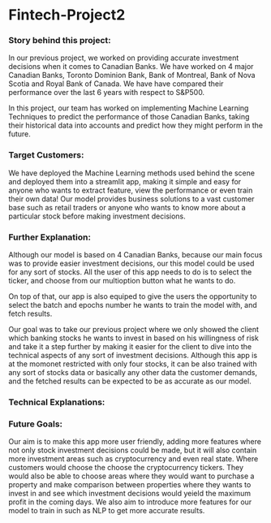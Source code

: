 # Fintech-Project2


### Story behind this project:


In our previous project, we worked on providing accurate investment decisions when it comes to Canadian Banks. We have worked on 4 major Canadian Banks, Toronto Dominion Bank, Bank of Montreal, Bank of Nova Scotia and Royal Bank of Canada. We have have compared their performance over the last 6 years with respect to S&P500. 

In this project, our team has worked on implementing Machine Learning Techniques to predict the performance of those Canadian Banks, taking their historical data into accounts and predict how they might perform in the future.
### Target Customers:

We have deployed the Machine Learning methods used behind the scene and deployed them into a streamlit app, making it simple and easy for anyone who wants to extract feature, view  the performance or even train their own data!
Our model provides business solutions to a vast customer base such as retail traders or anyone who wants to know more about a particular stock before making investment decisions. 
### Further Explanation:

Although our model is based on 4 Canadian Banks, because our main focus was to provide easier investment decisions, our this model could be used for any sort of stocks. All the user of this app needs to do is to select the ticker, and choose from our multioption button what he wants to do.

On top of that, our app is also equiped to give the users the opportunity to select the batch and epochs number he wants to train the model with, and fetch results.

Our goal was to take our previous project where we only showed the client which banking stocks he wants to invest in based on his willingness of risk and take it a step further by making it easier for the client to dive into the technical aspects of any sort of investment decisions.
Although this app is at the momonet restricted with only four stocks, it can be also trained with any sort of stocks data or basically any other data the customer demands, and the fetched results can be expected to be as accurate as our model.
### Technical Explanations:

### Future Goals:

Our aim is to make this app more user friendly, adding more features where not only stock investment decisions could be made, but it will also contain more investment areas such as cryptocurrency and even real state. Where customers would choose the choose the cryptocurrency tickers. They would also be able to choose areas where they would want to purchase a property and make comparison between properties where they wants to invest in and see which investment decisions would yeield the maximum profit in the coming days. We also aim to introduce more features for our model to train in such as NLP to get more accurate results.
